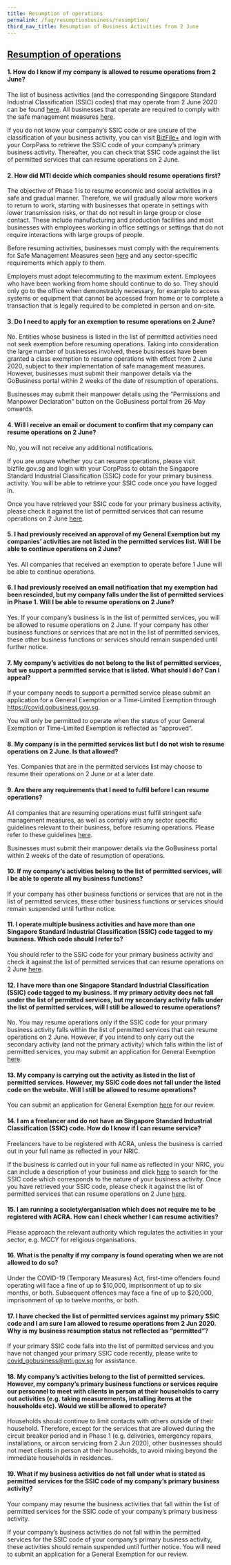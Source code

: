 ```yaml
---
title: Resumption of operations
permalink: /faq/resumptionbusiness/resumption/
third_nav_title: Resumption of Business Activities from 2 June
---
```


## **<ins>Resumption of operations</ins>**

#### **1. How do I know if my company is allowed to resume operations from 2 June?**
The list of business activities (and the corresponding Singapore Standard Industrial Classification (SSIC) codes) that may operate from 2 June 2020 can be found <a href="/permittedlist">here</a>. All businesses that operate are required to comply with the safe management measures <a href="/safemanagement/general/">here</a>.

If you do not know your company’s SSIC code or are unsure of the classification of your business activity, you can visit <a href="https://www.bizfile.gov.sg/">BizFile+</a> and login with your CorpPass to retrieve the SSIC code of your company’s primary business activity. Thereafter, you can check that SSIC code against the list of permitted services that can resume operations on 2 June. 

#### **2. How did MTI decide which companies should resume operations first?**
The objective of Phase 1 is to resume economic and social activities in a safe and gradual manner. Therefore, we will gradually allow more workers to return to work, starting with businesses that operate in settings with lower transmission risks, or that do not result in large group or close contact. These include manufacturing and production facilities and most businesses with employees working in office settings or settings that do not require interactions with large groups of people. 

Before resuming activities, businesses must comply with the requirements for Safe Management Measures seen <a href="https://covid.gobusiness.gov.sg/safemanagement/general" target="_blank">here</a> and any sector-specific requirements which apply to them.

Employers must adopt telecommuting to the maximum extent. Employees who have been working from home should continue to do so. They should only go to the office when demonstrably necessary, for example to access systems or equipment that cannot be accessed from home or to complete a transaction that is legally required to be completed in person and on-site.

#### **3. Do I need to apply for an exemption to resume operations on 2 June?**
No. Entities whose business is listed in the list of permitted activities need not seek exemption before resuming operations. Taking into consideration the large number of businesses involved, these businesses have been granted a class exemption to resume operations with effect from 2 June 2020, subject to their implementation of safe management measures. However, businesses must submit their manpower details via the GoBusiness portal within 2 weeks of the date of resumption of operations.

Businesses may submit their manpower details using the “Permissions and Manpower Declaration” button on the GoBusiness portal from 26 May onwards.

#### **4. Will I receive an email or document to confirm that my company can resume operations on 2 June?**
No, you will not receive any additional notifications. 

If you are unsure whether you can resume operations, please visit bizfile.gov.sg  and login with your CorpPass to obtain the Singapore Standard Industrial Classification (SSIC) code for your primary business activity. You will be able to retrieve your SSIC code once you have logged in. 

Once you have retrieved your SSIC code for your primary business activity, please check it against the list of permitted services that can resume operations on 2 June <a href="/permittedlist">here</a>.

#### **5. I had previously received an approval of my General Exemption but my companies’ activities are not listed in the permitted services list. Will I be able to continue operations on 2 June?**
Yes. All companies that received an exemption to operate before 1 June will be able to continue operations.

#### **6. I had previously received an email notification that my exemption had been rescinded, but my company falls under the list of permitted services in Phase 1. Will I be able to resume operations on 2 June?**
Yes. If your company’s business is in the list of permitted services, you will be allowed to resume operations on 2 June. If your company has other business functions or services that are not in the list of permitted services, these other business functions or services should remain suspended until further notice.

#### **7. My company’s activities do not belong to the list of permitted services, but we support a permitted service that is listed. What should I do? Can I appeal?**
If your company needs to support a permitted service please submit an application for a General Exemption or a Time-Limited Exemption through 
<a href="https://covid.gobusiness.gov.sg">https://covid.gobusiness.gov.sg</a>.

You will only be permitted to operate when the status of your General Exemption or Time-Limited Exemption is reflected as “approved”.

#### **8. My company is in the permitted services list but I do not wish to resume operations on 2 June. Is that allowed?**
Yes. Companies that are in the permitted services list may choose to resume their operations on 2 June or at a later date.

#### **9. Are there any requirements that I need to fulfil before I can resume operations?**
All companies that are resuming operations must fulfil stringent safe management measures, as well as comply with any sector specific guidelines relevant to their business, before resuming operations. Please refer to these guidelines <a href="/safemanagement/general/">here</a>. 

Businesses must submit their manpower details via the GoBusiness portal within 2 weeks of the date of resumption of operations.

#### **10. If my company’s activities belong to the list of permitted services, will I be able to operate all my business functions?**
If your company has other business functions or services that are not in the list of permitted services, these other business functions or services should remain suspended until further notice.

#### **11. I operate multiple business activities and have more than one Singapore Standard Industrial Classification (SSIC) code tagged to my business. Which code should I refer to?**
You should refer to the SSIC code for your primary business activity and check it against the list of permitted services that can resume operations on 2 June <a href="/permittedlist">here</a>.

#### **12. I have more than one Singapore Standard Industrial Classification (SSIC) code tagged to my business. If my primary activity does not fall under the list of permitted services, but my secondary activity falls under the list of permitted services, will I still be allowed to resume operations?**
No. You may resume operations only if the SSIC code for your primary business activity falls within the list of permitted services that can resume operations on 2 June. However, if you intend to only carry out the secondary activity (and not the primary activity) which falls within the list of permitted services, you may submit an application for General Exemption <a href="https://go.gov.sg/generalexemption">here</a>.

#### **13. My company is carrying out the activity as listed in the list of permitted services. However, my SSIC code does not fall under the listed code on the website. Will I still be allowed to resume operations?**
You can submit an application for General Exemption <a href="https://go.gov.sg/generalexemption">here</a> for our review.

#### **14. I am a freelancer and do not have an Singapore Standard Industrial Classification (SSIC) code. How do I know if I can resume service?**
Freelancers have to be registered with ACRA, unless the business is carried out in your full name as reflected in your NRIC. 

If the business is carried out in your full name as reflected in your NRIC, you can include a description of your business and click <a href="https://www.bizfile.gov.sg/">here</a> to search for the SSIC code which corresponds to the nature of your business activity. Once you have retrieved your SSIC code, please check it against the list of permitted services that can resume operations on 2 June <a href="/permittedlist">here</a>.

#### **15. I am running a society/organisation which does not require me to be registered with ACRA. How can I check whether I can resume activities?**
Please approach the relevant authority which regulates the activities in your sector, e.g. MCCY for religious organisations.

#### **16. What is the penalty if my company is found operating when we are not allowed to do so?**
Under the COVID-19 (Temporary Measures) Act, first-time offenders found operating will face a fine of up to $10,000, imprisonment of up to six months, or both. Subsequent offences may face a fine of up to $20,000, imprisonment of up to twelve months, or both.

#### **17. I have checked the list of permitted services against my primary SSIC code and I am sure I am allowed to resume operations from 2 Jun 2020. Why is my business resumption status not reflected as “permitted”?**
If your primary SSIC code falls into the list of permitted services and you have not changed your primary SSIC code recently, please write to <a href = "mailto: covid_gobusiness@mti.gov.sg">covid_gobusiness@mti.gov.sg</a> for assistance.

#### **18. My company’s activities belong to the list of permitted services. However, my company’s primary business functions or services require our personnel to meet with clients in person at their households to carry out activities (e.g. taking measurements, installing items at the households etc). Would we still be allowed to operate?**
Households should continue to limit contacts with others outside of their household. Therefore, except for the services that are allowed during the circuit breaker period and in Phase 1 (e.g. deliveries, emergency repairs, installations, or aircon servicing from 2 Jun 2020), other businesses should not meet clients in person at their households, to avoid mixing beyond the immediate households in residences.

#### **19. What if my business activities do not fall under what is stated as permitted services for the SSIC code of my company’s primary business activity?**
Your company may resume the business activities that fall within the list of permitted services for the SSIC code of your company’s primary business activity.

If your company’s business activities do not fall within the permitted services for the SSIC code of your company’s primary business activity, these activities should remain suspended until further notice. You will need to submit an application for a General Exemption for our review.
